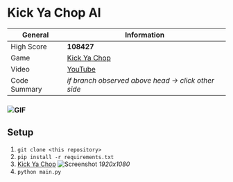 # Kick Ya Chop AI
| General      | Information                                                         |
|--------------|---------------------------------------------------------------------|
| High Score   | **108427**                                                          |
| Game         | [Kick Ya Chop](https://www.addictinggames.com/clicker/kick-ya-chop) |
| Video        | [YouTube](https://youtu.be/Mxn8CSJnF1w)                             |
| Code Summary | *if branch observed above head &rarr; click other side*             |
### ![GIF](https://media.giphy.com/media/hW9WiFcbMzgW11SBMN/giphy.gif)
## Setup
1. `git clone <this repository>`
2. `pip install -r requirements.txt`
3. [Kick Ya Chop](https://www.addictinggames.com/clicker/kick-ya-chop)
  ![Screenshot](https://user-images.githubusercontent.com/97115586/162037885-bc01f8ef-3410-493c-b323-f58dd6ba9726.png)
  *1920x1080*
4. `python main.py`
